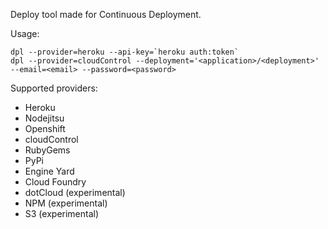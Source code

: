 Deploy tool made for Continuous Deployment.

Usage:

    dpl --provider=heroku --api-key=`heroku auth:token`
    dpl --provider=cloudControl --deployment='<application>/<deployment>' --email=<email> --password=<password>

Supported providers:

* Heroku
* Nodejitsu
* Openshift
* cloudControl
* RubyGems
* PyPi
* Engine Yard
* Cloud Foundry
* dotCloud (experimental)
* NPM (experimental)
* S3 (experimental)
